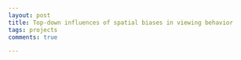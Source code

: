 ```yaml
---
layout: post
title: Top-down influences of spatial biases in viewing behavior
tags: projects
comments: true

---
```

